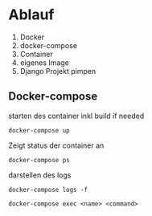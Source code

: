 # Ablauf

1. Docker
2. docker-compose
3. Container
4. eigenes Image
5. Django Projekt pimpen


## Docker-compose

starten des container inkl build if needed
```
docker-compose up 
```

Zeigt status der container an
```
docker-compose ps
```

darstellen des logs
```
docker-compose logs -f
```

```
docker-compose exec <name> <command>
```


